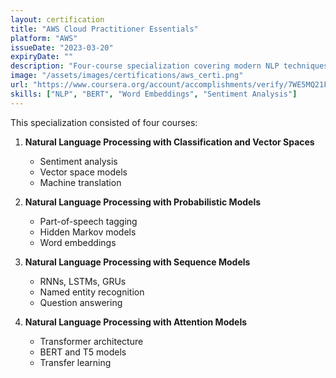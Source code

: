 ```yaml
---
layout: certification
title: "AWS Cloud Practitioner Essentials"
platform: "AWS"
issueDate: "2023-03-20"
expiryDate: ""
description: "Four-course specialization covering modern NLP techniques and applications."
image: "/assets/images/certifications/aws_certi.png"
url: "https://www.coursera.org/account/accomplishments/verify/7WE5MQ21FY8I"
skills: ["NLP", "BERT", "Word Embeddings", "Sentiment Analysis"]
---
```


This specialization consisted of four courses:

1. **Natural Language Processing with Classification and Vector Spaces**
   - Sentiment analysis
   - Vector space models
   - Machine translation

2. **Natural Language Processing with Probabilistic Models**
   - Part-of-speech tagging
   - Hidden Markov models
   - Word embeddings

3. **Natural Language Processing with Sequence Models**
   - RNNs, LSTMs, GRUs
   - Named entity recognition
   - Question answering

4. **Natural Language Processing with Attention Models**
   - Transformer architecture
   - BERT and T5 models
   - Transfer learning